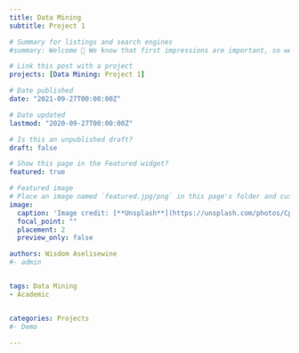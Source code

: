 ```yaml
---
title: Data Mining
subtitle: Project 1

# Summary for listings and search engines
#summary: Welcome 👋 We know that first impressions are important, so we've populated your new site with some initial content to help you get familiar with #everything in no time.

# Link this post with a project
projects: [Data Mining: Project 1]

# Date published
date: "2021-09-27T00:00:00Z"

# Date updated
lastmod: "2020-09-27T00:00:00Z"

# Is this an unpublished draft?
draft: false

# Show this page in the Featured widget?
featured: true

# Featured image
# Place an image named `featured.jpg/png` in this page's folder and customize its options here.
image:
  caption: 'Image credit: [**Unsplash**](https://unsplash.com/photos/CpkOjOcXdUY)'
  focal_point: ""
  placement: 2
  preview_only: false

authors: Wisdom Aselisewine
#- admin


tags: Data Mining
- Academic


categories: Projects
#- Demo

---
```



